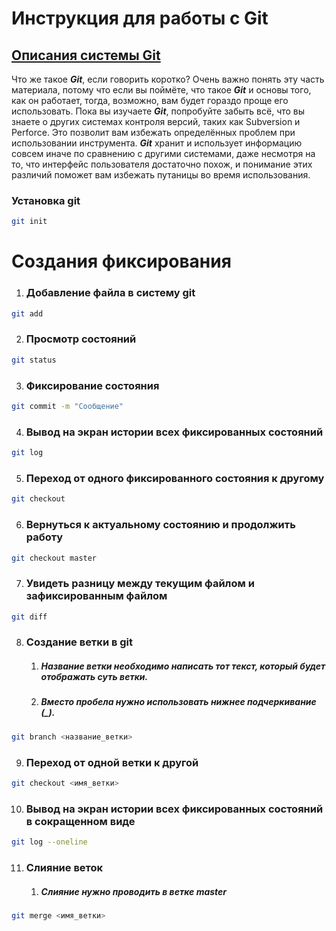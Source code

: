# Инструкция для работы с Git

## [Описания системы Git]("https://git-scm.com/book/ru/v2/Введение-Что-такое-Git%3F" "Ссылка на статью")
Что же такое ***Git***, если говорить коротко? Очень важно понять эту часть материала, потому что если вы поймёте, что такое ***Git*** и основы того, как он работает, тогда, возможно, вам будет гораздо проще его использовать. Пока вы изучаете ***Git***, попробуйте забыть всё, что вы знаете о других системах контроля версий, таких как Subversion и Perforce. Это позволит вам избежать определённых проблем при использовании инструмента. ***Git*** хранит и использует информацию совсем иначе по сравнению с другими системами, даже несмотря на то, что интерфейс пользователя достаточно похож, и понимание этих различий поможет вам избежать путаницы во время использования.

### Установка git

```sh
git init
```
# Создания фиксирования

1. ### Добавление файла в систему git

```sh
git add
```
2. ### Просмотр состояний

```sh
git status
```

3. ### Фиксирование состояния

```sh
git commit -m "Сообщение"
```

4. ### Вывод на экран истории всех фиксированных состояний

```sh
git log
```

5. ### Переход от одного фиксированного состояния к другому

```sh
git checkout
```

6. ### Вернуться к актуальному состоянию и продолжить работу

```sh
git checkout master
```

7. ### Увидеть разницу между текущим файлом и зафиксированным файлом

```sh
git diff
```

8. ### Создание ветки в git
    1. ##### Название ветки необходимо написать тот текст, который будет отображать суть ветки.
    2. ##### Вместо пробела нужно использовать нижнее подчеркивание (_).

```sh
git branch <название_ветки>
```

9. ### Переход от одной ветки к другой

```sh
git checkout <имя_ветки>
```

10. ### Вывод на экран истории всех фиксированных состояний в сокращенном виде

```sh
git log --oneline
```

11. ### Слияние веток
    1. ##### Слияние нужно проводить в ветке master

```sh
git merge <имя_ветки>
```